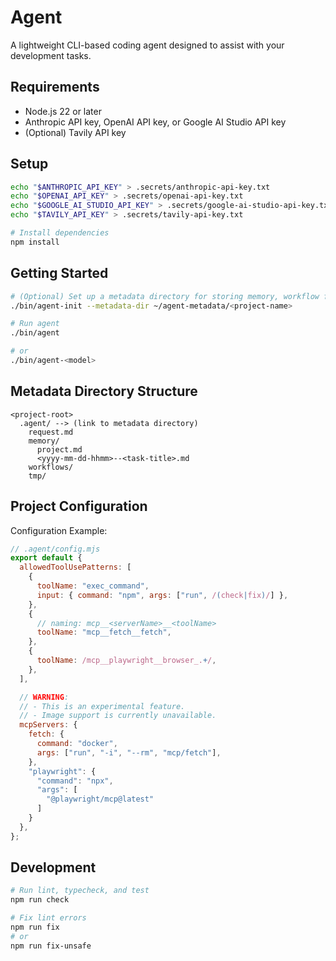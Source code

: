 # Agent

A lightweight CLI-based coding agent designed to assist with your development tasks.

## Requirements

- Node.js 22 or later
- Anthropic API key, OpenAI API key, or Google AI Studio API key
- (Optional) Tavily API key

## Setup

```sh
echo "$ANTHROPIC_API_KEY" > .secrets/anthropic-api-key.txt
echo "$OPENAI_API_KEY" > .secrets/openai-api-key.txt
echo "$GOOGLE_AI_STUDIO_API_KEY" > .secrets/google-ai-studio-api-key.txt
echo "$TAVILY_API_KEY" > .secrets/tavily-api-key.txt
```

```sh
# Install dependencies
npm install
```

## Getting Started

```sh
# (Optional) Set up a metadata directory for storing memory, workflow files, and other resources.
./bin/agent-init --metadata-dir ~/agent-metadata/<project-name>
```

```sh
# Run agent
./bin/agent

# or
./bin/agent-<model>
```

## Metadata Directory Structure

```
<project-root>
  .agent/ --> (link to metadata directory)
    request.md
    memory/
      project.md
      <yyyy-mm-dd-hhmm>--<task-title>.md
    workflows/
    tmp/
```

## Project Configuration

Configuration Example:
```js
// .agent/config.mjs
export default {
  allowedToolUsePatterns: [
    {
      toolName: "exec_command",
      input: { command: "npm", args: ["run", /(check|fix)/] },
    },
    {
      // naming: mcp__<serverName>__<toolName>
      toolName: "mcp__fetch__fetch",
    },
    {
      toolName: /mcp__playwright__browser_.+/,
    },
  ],

  // WARNING:
  // - This is an experimental feature.
  // - Image support is currently unavailable.
  mcpServers: {
    fetch: {
      command: "docker",
      args: ["run", "-i", "--rm", "mcp/fetch"],
    },
    "playwright": {
      "command": "npx",
      "args": [
        "@playwright/mcp@latest"
      ]
    }
  },
};
```

## Development

```sh
# Run lint, typecheck, and test
npm run check

# Fix lint errors
npm run fix
# or
npm run fix-unsafe
```
